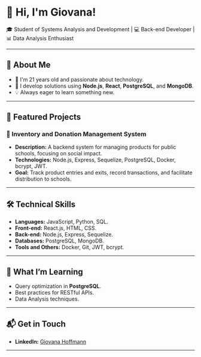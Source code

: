 # 👋 Hi, I'm Giovana!

🎓 Student of Systems Analysis and Development | 💻 Back-end Developer | 📊 Data Analysis Enthusiast

---

## 🌟 About Me
- 🎂 I'm 21 years old and passionate about technology.
- 🚀 I develop solutions using **Node.js**, **React**, **PostgreSQL**, and **MongoDB**.
- 💡 Always eager to learn something new.

---

## 🚧 Featured Projects
### 🎯 Inventory and Donation Management System
- **Description:** A backend system for managing products for public schools, focusing on social impact.
- **Technologies:** Node.js, Express, Sequelize, PostgreSQL, Docker, bcrypt, JWT.
- **Goal:** Track product entries and exits, record transactions, and facilitate distribution to schools.

---

## 🛠️ Technical Skills
- **Languages:** JavaScript, Python, SQL.
- **Front-end:** React.js, HTML, CSS.
- **Back-end:** Node.js, Express, Sequelize.
- **Databases:** PostgreSQL, MongoDB.
- **Tools and Others:** Docker, Git, JWT, bcrypt.

---

## 🌱 What I’m Learning
- Query optimization in **PostgreSQL**.
- Best practices for RESTful APIs.
- Data Analysis techniques.

---

## 📬 Get in Touch
- **LinkedIn:** [Giovana Hoffmann](https://www.linkedin.com/in/giovana-hoffmann-a53987255)

---
